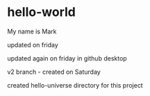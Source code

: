 # hello-world
My name is Mark


updated on friday

updated again on friday in github desktop

v2 branch - created on Saturday

created hello-universe directory for this project